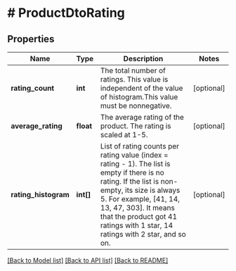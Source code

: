 # # ProductDtoRating

## Properties

Name | Type | Description | Notes
------------ | ------------- | ------------- | -------------
**rating_count** | **int** | The total number of ratings. This value is independent of the value of histogram.This value must be nonnegative. | [optional]
**average_rating** | **float** | The average rating of the product. The rating is scaled at 1-5. | [optional]
**rating_histogram** | **int[]** | List of rating counts per rating value (index &#x3D; rating - 1). The list is empty if there is no rating. If the list is non-empty, its size is always 5. For example, [41, 14, 13, 47, 303]. It means that the product got 41 ratings with 1 star, 14 ratings with 2 star, and so on. | [optional]

[[Back to Model list]](../../README.md#models) [[Back to API list]](../../README.md#endpoints) [[Back to README]](../../README.md)
